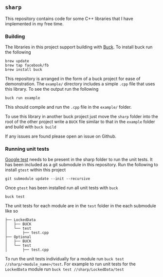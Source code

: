 `sharp`
-------

This repository contains code for some C++ libraries that I have implemented
in my free time.

### Building

The libraries in this project support building with
[Buck](https://buckbuild.com).  To install buck run the following

```
brew update
brew tap facebook/fb
brew install buck
```

This repository is arranged in the form of a buck project for ease of
demonstration.  The `example/` directory includes a simple `.cpp` file that
uses this library.  To see the output run the following

```
buck run example
```

This should compile and run the `.cpp` file in the `example/` folder.

To use this library in another buck project just move the `sharp` folder into
the root of the other project write a `BUCK` file similar to that in the
`example` folder and build with `buck build`

If any issues are found please open an issue on Github.

### Running unit tests

[Google test](https://github.com/google/googletest) needs to be present in the
sharp folder to run the unit tests.  It has been included as a git submodule
in this repository.  Run the following to install `gtest` within this project
```
git submodule update --init --recursive
```

Once `gtest` has been installed run all unit tests with `buck`
```
buck test
```

The unit tests for each module are in the `test` folder in the each submodule
like so

```
├── LockedData
│   ├── BUCK
│   └── test
│       ├── test.cpp
├── Optional
│   ├── BUCK
│   └── test
│       ├── test.cpp
```

To run the unit tests individually for a module run
`buck test //sharp/<module_name>/test`.  For example to run unit tests for the
`LockedData` module run `buck test //sharp/LockedData/test`
